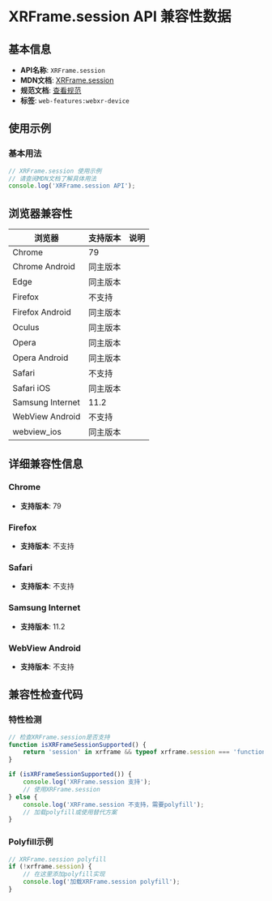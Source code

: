 # XRFrame.session API 兼容性数据

## 基本信息

- **API名称**: `XRFrame.session`
- **MDN文档**: [XRFrame.session](https://developer.mozilla.org/docs/Web/API/XRFrame/session)
- **规范文档**: [查看规范](https://immersive-web.github.io/webxr/#dom-xrframe-session)
- **标签**: `web-features:webxr-device`

## 使用示例

### 基本用法

```javascript
// XRFrame.session 使用示例
// 请查阅MDN文档了解具体用法
console.log('XRFrame.session API');
```

## 浏览器兼容性

| 浏览器 | 支持版本 | 说明 |
|--------|----------|------|
| Chrome | 79 |  |
| Chrome Android | 同主版本 |  |
| Edge | 同主版本 |  |
| Firefox | 不支持 |  |
| Firefox Android | 同主版本 |  |
| Oculus | 同主版本 |  |
| Opera | 同主版本 |  |
| Opera Android | 同主版本 |  |
| Safari | 不支持 |  |
| Safari iOS | 同主版本 |  |
| Samsung Internet | 11.2 |  |
| WebView Android | 不支持 |  |
| webview_ios | 同主版本 |  |

## 详细兼容性信息

### Chrome

- **支持版本**: 79

### Firefox

- **支持版本**: 不支持

### Safari

- **支持版本**: 不支持

### Samsung Internet

- **支持版本**: 11.2

### WebView Android

- **支持版本**: 不支持

## 兼容性检查代码

### 特性检测

```javascript
// 检查XRFrame.session是否支持
function isXRFrameSessionSupported() {
    return 'session' in xrframe && typeof xrframe.session === 'function';
}

if (isXRFrameSessionSupported()) {
    console.log('XRFrame.session 支持');
    // 使用XRFrame.session
} else {
    console.log('XRFrame.session 不支持，需要polyfill');
    // 加载polyfill或使用替代方案
}
```

### Polyfill示例

```javascript
// XRFrame.session polyfill
if (!xrframe.session) {
    // 在这里添加polyfill实现
    console.log('加载XRFrame.session polyfill');
}
```

